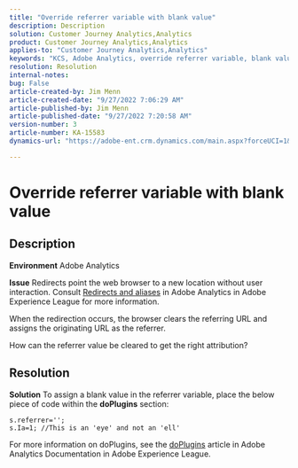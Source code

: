 ```yaml
---
title: "Override referrer variable with blank value"
description: Description
solution: Customer Journey Analytics,Analytics
product: Customer Journey Analytics,Analytics
applies-to: "Customer Journey Analytics,Analytics"
keywords: "KCS, Adobe Analytics, override referrer variable, blank value"
resolution: Resolution
internal-notes: 
bug: False
article-created-by: Jim Menn
article-created-date: "9/27/2022 7:06:29 AM"
article-published-by: Jim Menn
article-published-date: "9/27/2022 7:20:58 AM"
version-number: 3
article-number: KA-15583
dynamics-url: "https://adobe-ent.crm.dynamics.com/main.aspx?forceUCI=1&pagetype=entityrecord&etn=knowledgearticle&id=ebf443e5-323e-ed11-9db1-0022480866ad"

---
```

# Override referrer variable with blank value

## Description


<b>Environment</b>
 Adobe Analytics

<b>Issue</b>
 Redirects point the web browser to a new location without user interaction. Consult [Redirects and aliases](https://docs.adobe.com/content/help/en/analytics/technotes/redirects.html) in Adobe Analytics in Adobe Experience League for more information.

 When the redirection occurs, the browser clears the referring URL and assigns the originating URL as the referrer.

How can the referrer value be cleared to get the right attribution?


## Resolution


<b>Solution</b>
To assign a blank value in the referrer variable, place the below piece of code within the <b>doPlugins</b> section:


```
s.referrer='';
s.Ia=1; //This is an 'eye' and not an 'ell'
```


For more information on doPlugins, see the [doPlugins](https://docs.adobe.com/content/help/en/analytics/implementation/vars/functions/doplugins.html "Click to follow link: https://docs.adobe.com/content/help/en/analytics/implementation/vars/functions/doplugins.html") article in Adobe Analytics Documentation in Adobe Experience League.


